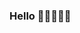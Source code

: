 ### Hello 👋🏻👨🏻‍💻

<!--
**Ali-Farhadii/Ali-Farhadii** is a ✨ _special_ ✨ repository because its `README.md` (this file) appears on your GitHub profile.


## About Me

I'm Ali Farhadi. I'm a junior iOS programmer who is working with Swift for about two years. I'm constantly striving to learn new technologies and look to ways to better myself in this rapidly changing industry. 

- I’m currently learning SwiftUI and also have plan to learn Flutter too.

## Contact Me

- Email: ali.farhadi79@gmail.com
- Linkedin: https://www.linkedin.com/in/ali-farhadi/
- Twitter: https://twitter.com/Ali__Farhadi
- Telegram: https://t.me/alifarhadii7
